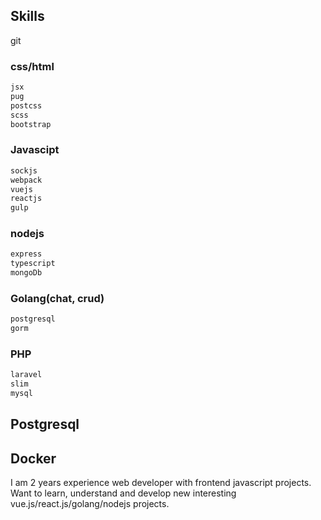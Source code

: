 
## Skills

git
### css/html
```BASH
jsx
pug
postcss
scss
bootstrap
```
### Javascipt
```BASH
sockjs
webpack
vuejs
reactjs
gulp
```
### nodejs
```BASH
express
typescript
mongoDb
```
### Golang(chat, crud)
```BASH
postgresql
gorm
```
### PHP
```BASH
laravel
slim
mysql
```
## Postgresql
## Docker 


I am 2 years experience web developer with frontend javascript projects.
Want to learn, understand and develop new interesting vue.js/react.js/golang/nodejs projects.



